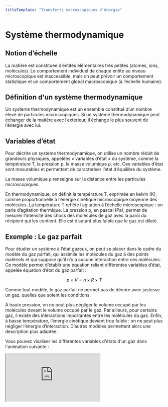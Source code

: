 ```yaml
---
titleTemplate: "Transferts macroscopiques d'énergie"
---
```


# Système thermodynamique

## Notion d’échelle

La matière est constituée d’entités élémentaires très petites (atomes, ions, molécules). Le comportement individuel de chaque entité au niveau microscopique est inaccessible, mais on peut prévoir un comportement statistique et un comportement global macroscopique (à l’échelle humaine).

## Définition d'un système thermodynamique

Un système thermodynamique est un ensemble constitué d’un nombre élevé de particules microscopiques. Si un système thermodynamique peut échanger de la matière avec l’extérieur, il échange le plus souvent de l’énergie avec lui.

## Variables d’état

Pour décrire un système thermodynamique, on utilise un nombre réduit de grandeurs physiques, appelées « variables d’état » du système, comme la température T, la pression p, la masse volumique ρ, etc. Ces variables d’état sont mesurables et permettent de caractériser l’état d’équilibre du système.

La masse volumique ρ renseigne sur la distance entre les particules microscopiques.

En thermodynamique, on définit la température T, exprimée en kelvin (K), comme proportionnelle à l’énergie cinétique microscopique moyenne des molécules. La température T reflète l’agitation à l’échelle microscopique : on parle d’agitation thermique. La pression p, en pascal (Pa), permet de mesurer l’intensité des chocs des molécules de gaz avec la paroi du récipient qui les contient. Elle est d’autant plus faible que le gaz est dilaté.

## Exemple : Le gaz parfait

Pour étudier un système à l’état gazeux, on peut se placer dans le cadre du modèle du gaz parfait, qui assimile les molécules du gaz à des points matériels et qui suppose qu’il n’y a aucune interaction entre ces molécules. Ce modèle permet d’établir une équation reliant différentes variables d’état, appelée équation d’état du gaz parfait :

$$
p \times V=n \times R \times T
$$

Comme tout modèle, le gaz parfait ne permet pas de décrire avec justesse un gaz, quelles que soient les conditions.

À haute pression, on ne peut plus négliger le volume occupé par les molécules devant le volume occupé par le gaz. Par ailleurs, pour certains gaz, il existe des interactions importantes entre les molécules du gaz. Enfin, à basse température, l’énergie cinétique devient trop faible : on ne peut plus négliger l’énergie d’interaction. D’autres modèles permettent alors une description plus adaptée.

Vous pouvez visaliser les différentes variables d'états d'un gaz dans l'animation suivante :

<div class="iframe-4-3">
    <iframe loading="lazy"
            src="https://phet.colorado.edu/sims/html/gases-intro/latest/gases-intro_fr.html"
            allowfullscreen>
    </iframe>
</div>
